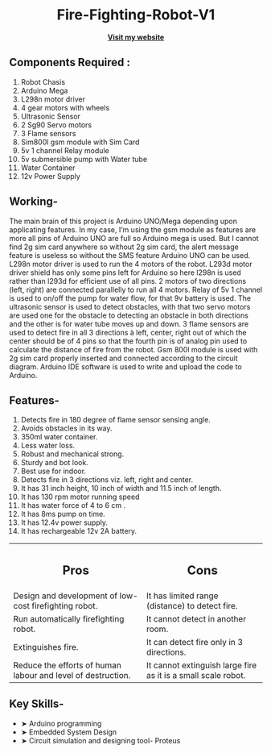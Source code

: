 <div align="center">
  <h1>Fire-Fighting-Robot-V1</h1>
  <a href="https://sites.google.com/view/rhythmshah/fire-fighting-robot-v1?authuser=0"><b>Visit my website</b></a>
</div>

## **Components Required :**

1. Robot Chasis
2. Arduino Mega
3. L298n motor driver
4. 4 gear motors with wheels
5. Ultrasonic Sensor
6. 2 Sg90 Servo motors
7. 3 Flame sensors
8. Sim800l gsm module with Sim Card
9. 5v 1 channel Relay module
10. 5v submersible pump with Water tube
11. Water Container
12. 12v Power Supply

## **Working-**

The main brain of this project is Arduino UNO/Mega depending upon applicating features. In my case, I‘m using the gsm module as features are more all pins of Arduino UNO are full so Arduino mega is used. But I cannot find 2g sim card anywhere so without 2g sim card, the alert message feature is useless so without the SMS feature Arduino UNO can be used. L298n motor driver is used to run the 4 motors of the robot. L293d motor driver shield has only some pins left for Arduino so here l298n is used rather than l293d for efficient use of all pins. 2 motors of two directions (left, right) are connected parallelly to run all 4 motors. Relay of 5v 1 channel is used to on/off the pump for water flow, for that 9v battery is used. The ultrasonic sensor is used to detect obstacles, with that two servo motors are used one for the obstacle to detecting an obstacle in both directions and the other is for water tube moves up and down. 3 flame sensors are used to detect fire in all 3 directions à left, center, right out of which the center should be of 4 pins so that the fourth pin is of analog pin used to calculate the distance of fire from the robot. Gsm 800l module is used with 2g sim card properly inserted and connected according to the circuit diagram. Arduino IDE software is used to write and upload the code to Arduino. 

## **Features-**

1. Detects fire in 180 degree of flame sensor sensing angle.
2. Avoids obstacles in its way.
3. 350ml water container.
4. Less water loss.
5. Robust and mechanical strong.
6. Sturdy and bot look.
7. Best use for indoor.
8. Detects fire in 3 directions viz. left, right and center.
9. It has 31 inch height, 10 inch of width and 11.5 inch of length.
10. It has 130 rpm motor running speed
11. It has water force of 4 to 6 cm .
12. It has 8ms pump on time.
13. It has 12.4v power supply.
14. It has rechargeable 12v 2A battery.

<table align="center">
  <tr>
    <th><h2><b>Pros</b></h2></th>
    <th><h2><b>Cons</b></h2></th>
  </tr>
  <tr>
    <td>Design and development of low-cost firefighting robot.</td>
    <td>It has limited range (distance) to detect fire.</td>
  </tr>
  <tr>
    <td>Run automatically firefighting robot.</td>
    <td>It cannot detect in another room.</td>
  </tr>
  <tr>
    <td>Extinguishes fire.</td>
    <td>It can detect fire only in 3 directions.</td>
  </tr>
  <tr>
    <td>Reduce the efforts of human labour and level of destruction.</td>
    <td>It cannot extinguish large fire as it is a small scale robot.</td>
  </tr>
</table>

## **Key Skills-**

- ➤ Arduino programming
- ➤ Embedded System Design
- ➤ Circuit simulation and designing tool- Proteus




